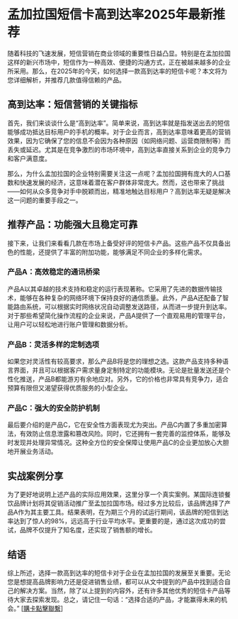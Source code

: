 # 孟加拉国短信卡高到达率2025年最新推荐

随着科技的飞速发展，短信营销在商业领域的重要性日益凸显。特别是在孟加拉国这样的新兴市场中，短信作为一种高效、便捷的沟通方式，正在被越来越多的企业所采用。那么，在2025年的今天，如何选择一款高到达率的短信卡呢？本文将为您详细解析，并推荐几款值得信赖的产品。

## 高到达率：短信营销的关键指标

首先，我们来谈谈什么是“高到达率”。简单来说，高到达率就是指发送出去的短信能够成功抵达目标用户的手机的概率。对于企业而言，高到达率意味着更高的营销效果，因为它确保了您的信息不会因为各种原因（如网络问题、运营商限制等）而丢失或延迟。尤其是在竞争激烈的市场环境中，高到达率直接关系到企业的竞争力和客户满意度。

那么，为什么孟加拉国的企业特别需要关注这一点呢？孟加拉国拥有庞大的人口基数和快速发展的经济，这意味着潜在客户群体非常庞大。然而，这也带来了挑战——如何从众多竞争对手中脱颖而出，精准地触达目标用户？高到达率无疑是解决这一问题的重要手段之一。

## 推荐产品：功能强大且稳定可靠

接下来，让我们来看看几款在市场上备受好评的短信卡产品。这些产品不仅具备出色的性能，还提供了丰富的附加功能，能够满足不同企业的多样化需求。

### 产品A：高效稳定的通讯桥梁

产品A以其卓越的技术支持和稳定的运行表现著称。它采用了先进的数据传输技术，能够在各种复杂的网络环境下保持良好的通信质量。此外，产品A还配备了智能路由系统，可以根据实时网络状况自动调整发送路径，从而进一步提升到达率。对于那些希望简化操作流程的企业来说，产品A提供了一个直观易用的管理平台，让用户可以轻松地进行账户管理和数据分析。

### 产品B：灵活多样的定制选项

如果您对灵活性有较高要求，那么产品B将是您的理想之选。这款产品支持多种语言界面，并且可以根据客户需求量身定制特定的功能模块。无论是批量发送还是个性化推送，产品B都能游刃有余地应对。另外，它的价格也非常具有竞争力，适合预算有限但又渴望获得优质服务的小型企业。

### 产品C：强大的安全防护机制

最后要介绍的是产品C，它在安全性方面表现尤为突出。产品C内置了多重加密算法，有效防止信息泄露和篡改风险。同时，它还拥有一套完善的监控体系，能够及时发现并处理异常情况。这种全方位的安全保障让使用产品C的企业更加放心大胆地开展业务活动。

## 实战案例分享

为了更好地说明上述产品的实际应用效果，这里分享一个真实案例。某国际连锁餐饮品牌计划将其促销活动推广至孟加拉国市场。经过多方比较后，该品牌选择了产品A作为其主要工具。结果表明，在为期三个月的试运行期间，该品牌的短信到达率达到了惊人的98%，远远高于行业平均水平。更重要的是，通过这次成功的尝试，品牌不仅提升了知名度，还实现了销售额的增长。

## 结语

综上所述，选择一款高到达率的短信卡对于企业在孟加拉国的发展至关重要。无论您是想提高品牌影响力还是促进销售业绩，都可以从文中提到的产品中找到适合自己的解决方案。当然，除了以上提到的内容外，还有许多其他优秀的短信卡产品等待大家去探索发现。总之，请记住一句话：“选择合适的产品，才能赢得未来的机会。” [[購卡點擊聯繫](https://t.me/s/SXDXQF)]